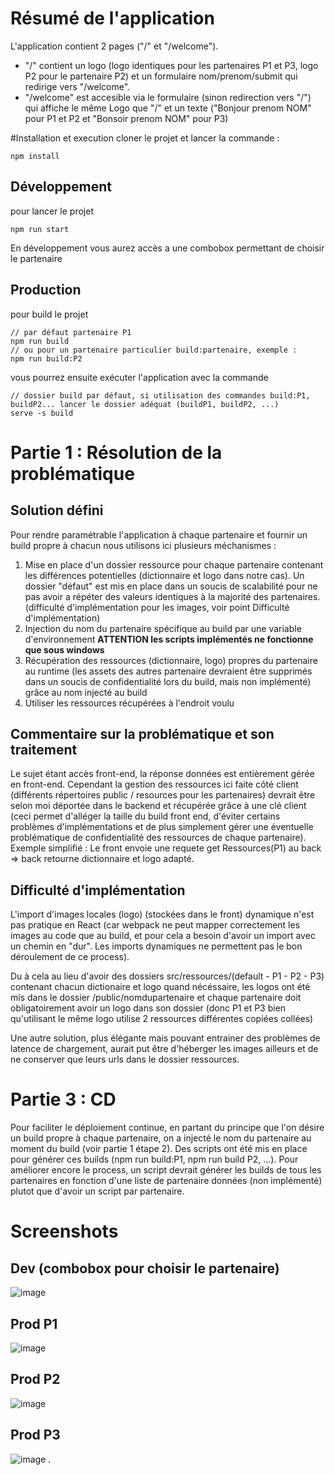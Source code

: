 # Résumé de l'application

L'application contient 2 pages ("/" et "/welcome").

- "/" contient un logo (logo identiques pour les partenaires P1 et P3, logo P2 pour le partenaire P2) et un formulaire nom/prenom/submit qui redirige vers "/welcome".
- "/welcome" est accesible via le formulaire (sinon redirection vers "/") qui affiche le même Logo que "/" et un texte ("Bonjour prenom NOM" pour P1 et P2 et "Bonsoir prenom NOM" pour P3)

#Installation et execution
cloner le projet et lancer la commande :

```
npm install
```

## Développement

pour lancer le projet

```
npm run start
```

En développement vous aurez accès a une combobox permettant de choisir le partenaire

## Production

pour build le projet

```
// par défaut partenaire P1
npm run build
// ou pour un partenaire particulier build:partenaire, exemple :
npm run build:P2
```

vous pourrez ensuite exécuter l'application avec la commande

```
// dossier build par défaut, si utilisation des commandes build:P1, buildP2... lancer le dossier adéquat (buildP1, buildP2, ...)
serve -s build
```

# Partie 1 : Résolution de la problématique

## Solution défini

Pour rendre paramétrable l'application à chaque partenaire et fournir un build propre à chacun nous utilisons ici plusieurs méchanismes :

1. Mise en place d'un dossier ressource pour chaque partenaire contenant les différences potentielles (dictionnaire et logo dans notre cas). Un dossier "défaut" est mis en place dans un soucis de scalabilité pour ne pas avoir a répéter des valeurs identiques à la majorité des partenaires. (difficulté d'implémentation pour les images, voir point Difficulté d'implémentation)
2. Injection du nom du partenaire spécifique au build par une variable d'environnement **ATTENTION les scripts implémentés ne fonctionne que sous windows**
3. Récupération des ressources (dictionnaire, logo) propres du partenaire au runtime (les assets des autres partenaire devraient être supprimés dans un soucis de confidentialité lors du build, mais non implémenté) grâce au nom injecté au build
4. Utiliser les ressources récupérées à l'endroit voulu

## Commentaire sur la problématique et son traitement

Le sujet étant accès front-end, la réponse données est entièrement gérée en front-end. Cependant la gestion des ressources ici faite côté client (différents répertoires public / resources pour les partenaires) devrait être selon moi déportée dans le backend et récupérée grâce à une clé client (ceci permet d'alléger la taille du build front end, d'éviter certains problèmes d'implémentations et de plus simplement gérer une éventuelle problématique de confidentialité des ressources de chaque partenaire). Exemple simplifié :
Le front envoie une requete get Ressources(P1) au back => back retourne dictionnaire et logo adapté.

## Difficulté d'implémentation

L'import d'images locales (logo) (stockées dans le front) dynamique n'est pas pratique en React (car webpack ne peut mapper correctement les images au code que au build, et pour cela a besoin d'avoir un import avec un chemin en "dur". Les imports dynamiques ne permettent pas le bon déroulement de ce process).

Du à cela au lieu d'avoir des dossiers src/ressources/(default - P1 - P2 - P3) contenant chacun dictionaire et logo quand nécéssaire, les logos ont été mis dans le dossier /public/nomdupartenaire et chaque partenaire doit obligatoirement avoir un logo dans son dossier (donc P1 et P3 bien qu'utilisant le même logo utilise 2 ressources différentes copiées collées)

Une autre solution, plus élégante mais pouvant entrainer des problèmes de latence de chargement, aurait put être d'héberger les images ailleurs et de ne conserver que leurs urls dans le dossier ressources.

# Partie 3 : CD

Pour faciliter le déploiement continue, en partant du principe que l'on désire un build propre à chaque partenaire, on a injecté le nom du partenaire au moment du build (voir partie 1 étape 2). Des scripts ont été mis en place pour générer ces builds (npm run build:P1, npm run build P2, ...). Pour améliorer encore le process, un script devrait générer les builds de tous les partenaires en fonction d'une liste de partenaire données (non implémenté) plutot que d'avoir un script par partenaire.

# Screenshots

## Dev (combobox pour choisir le partenaire)

![image](https://user-images.githubusercontent.com/34136072/113478090-e39a4980-9486-11eb-977d-c2ac689dd66c.png)

## Prod P1

![image](https://user-images.githubusercontent.com/34136072/113478048-a5048f00-9486-11eb-8263-3828855e6af5.png)

## Prod P2

![image](https://user-images.githubusercontent.com/34136072/113478066-ba79b900-9486-11eb-91dc-dce2c5fd4dd9.png)

## Prod P3

![image](https://user-images.githubusercontent.com/34136072/113478076-c8c7d500-9486-11eb-8018-3f13e5ac7163.png)
.
